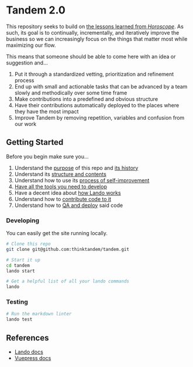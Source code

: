 # Tandem 2.0

This repository seeks to build on [the lessons learned from _Horoscope_](https://docs.thinktandem.io/manifesto/history.html#horoscope). As such, its goal is to continually, incrementally, and iteratively improve the business so we can increasingly focus on the things that matter most while maximizing our flow.

This means that someone should be able to come here with an idea or suggestion and...

1. Put it through a standardized vetting, prioritization and refinement process
2. End up with small and actionable tasks that can be advanced by a team slowly and methodically over some time frame
3. Make contributions into a predefined and obvious structure
4. Have their contributions automatically deployed to the places where they have the most impact
5. Improve Tandem by removing repetition, variables and confusion from our work

## Getting Started

Before you begin make sure you...

1. Understand the [purpose](https://docs.thinktandem.io/guides/improve-tandem.html#understanding-the-specifics) of this repo and [its history](https://docs.thinktandem.io/manifesto/history.html#horoscope)
2. Understand its [structure and contents](https://docs.thinktandem.io/guides/improve-tandem.html#understanding-the-structure)
3. Understand how to use its [process of self-improvement](https://docs.thinktandem.io/guides/improve-tandem.html#suggesting-a-change)
4. [Have all the tools you need to develop](https://docs.thinktandem.io/handbook/tools.html)
5. Have a decent idea about [how Lando works](https://docs.devwithlando.io/started.html)
6. Understand how to [contribute code to it](https://docs.thinktandem.io/guides/contributing-code.html)
7. Understand how to [QA and deploy](https://docs.thinktandem.io/guides/qaing-code.html) said code

### Developing

You can easily get the site running locally.

```bash
# Clone this repo
git clone git@github.com:thinktandem/tandem.git

# Start it up
cd tandem
lando start

# Get a helpful list of all your lando commands
lando
```

### Testing

```bash
# Run the markdown linter
lando test
```

## References

* [Lando docs](https://docs.devwithlando.io/)
* [Vuepress docs](https://vuepress.vuejs.org)
